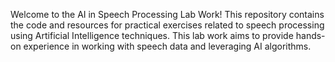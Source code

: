 Welcome to the AI in Speech Processing Lab Work! This repository contains the code and resources for practical exercises related to speech processing using Artificial Intelligence techniques. This lab work aims to provide hands-on experience in working with speech data and leveraging AI algorithms.
